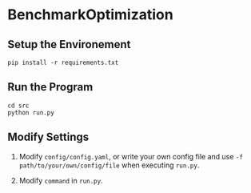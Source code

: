# BenchmarkOptimization

## Setup the Environement

```shell
pip install -r requirements.txt
```

## Run the Program

```shell
cd src
python run.py
```

## Modify Settings

1. Modify `config/config.yaml`, or write your own config file and use `-f path/to/your/own/config/file` when executing `run.py`.

2. Modify `command` in `run.py`.


